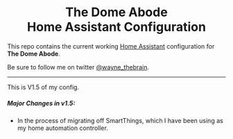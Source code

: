 




<h1 align="center">
  <br>
  The Dome Abode
  <br>
  Home Assistant Configuration
</h1>

This repo contains the current working [Home Assistant](https://home-assistant.io/) configuration for **The Dome Abode**.

Be sure to follow me on twitter [@wayne_thebrain](https://twitter.com/wayne_thebrain).

<hr>

This is V1.5 of my config.

##### Major Changes in v1.5:
* In the process of migrating off SmartThings, which I have been using as my home automation controller.



</p>
